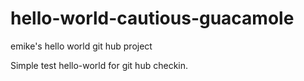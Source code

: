 # hello-world-cautious-guacamole
emike's hello world git hub project

Simple test hello-world for git hub checkin.

